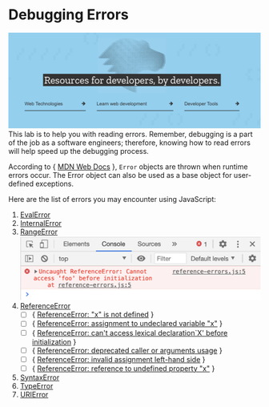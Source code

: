 # Debugging Errors

![MDN Pic](mdn_pic.png)
This lab is to help you with reading errors. Remember, debugging is a part of the job as a software engineers; therefore, knowing how to read errors will help speed up the debugging process. 

According to { [MDN Web Docs](https://developer.mozilla.org/en-US/docs/Web/JavaScript/Reference/Global_Objects/Error) }, `Error` objects are thrown when runtime errors occur. The Error object can also be used as a base object for user-defined exceptions.

Here are the list of errors you may encounter using JavaScript:
1. [EvalError](https://developer.mozilla.org/en-US/docs/Web/JavaScript/Reference/Global_Objects/EvalError)
2. [InternalError](https://developer.mozilla.org/en-US/docs/Web/JavaScript/Reference/Global_Objects/InternalError)
3. [RangeError](https://developer.mozilla.org/en-US/docs/Web/JavaScript/Reference/Global_Objects/RangeError)
![Reference Error](reference_error.png)
4. [ReferenceError](https://developer.mozilla.org/en-US/docs/Web/JavaScript/Reference/Global_Objects/ReferenceError)
    - [ ] { [ReferenceError: "x" is not defined](https://developer.mozilla.org/en-US/docs/Web/JavaScript/Reference/Errors/Not_defined) }
    - [ ] { [ReferenceError: assignment to undeclared variable "x"](https://developer.mozilla.org/en-US/docs/Web/JavaScript/Reference/Errors/Undeclared_var) } 
    - [ ] { [ReferenceError: can't access lexical declaration`X' before initialization](https://developer.mozilla.org/en-US/docs/Web/JavaScript/Reference/Errors/Cant_access_lexical_declaration_before_init) }
    - [ ] { [ReferenceError: deprecated caller or arguments usage](https://developer.mozilla.org/en-US/docs/Web/JavaScript/Reference/Errors/Deprecated_caller_or_arguments_usage) } 
    - [ ] { [ReferenceError: invalid assignment left-hand side](https://developer.mozilla.org/en-US/docs/Web/JavaScript/Reference/Errors/Invalid_assignment_left-hand_side) }
    - [ ] { [ReferenceError: reference to undefined property "x"](https://developer.mozilla.org/en-US/docs/Web/JavaScript/Reference/Errors/Undefined_prop) }
5. [SyntaxError](https://developer.mozilla.org/en-US/docs/Web/JavaScript/Reference/Global_Objects/SyntaxError)
6. [TypeError](https://developer.mozilla.org/en-US/docs/Web/JavaScript/Reference/Global_Objects/TypeError)
7. [URIError](https://developer.mozilla.org/en-US/docs/Web/JavaScript/Reference/Global_Objects/URIError)
